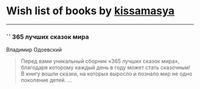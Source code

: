 # Wish list of books by [kissamasya](http://vk.com/id68439978)
---

### `` 365 лучших сказок мира
Владимир Одоевский
> Перед вами уникальный сборник «365 лучших сказок мира», благодаря которому каждый день в году может стать сказочным! В книгу вошли сказки, на которых выросло и познало мир не одно поколение детей. ...

